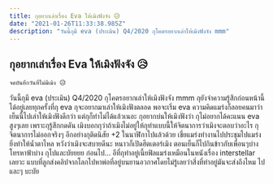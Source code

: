 ```yaml
---
title: กุอยากเล่าเรื่อง Eva ให้เมิงฟังจัง 😥
date: "2021-01-26T11:33:38.985Z"
description: "วันนี้กุมี eva (ประเมิน) Q4/2020 กุโคตรอยากเล่าให้เมิงฟังจัง mmm"
---
```


## กุอยากเล่าเรื่อง Eva ให้เมิงฟังจัง 😥

```
จดบันทึกวันที่ไม่มีเมิง 😥
```

วันนี้กุมี eva (ประเมิน) Q4/2020 กุโคตรอยากเล่าให้เมิงฟังจัง mmm กุยังจำความรู้สึกก่อนหน้านี้ได้อยู่เลยทุกครั้งที่กุ eva กุจะอยากมาเล่าให้เมิงฟังตลอด พอจะเริ่ม eva ความคิดแมร่งก็ลอยคนมาว่าเย็นนี้ไปเล่าให้เมิงฟังดีกว่า แต่กุก็ทำไม่ได้แล้วเนอะ กุอยากบ่นให้เมิงฟังว่า กุไม่อยากได้คะแนน eva สูงๆเลย เพราะกุรู้สึกกดดัน เมิงบอกกุว่าถ้าเมิงไม่อยู่ให้กุทำแบบนี้ให้จิตนาการว่าเมิงจะตอบว่าอะไร กุจิตนาการไม่ออกจริงๆ อีกอย่างกุติดนิสัย +2 ในนาฬิกาไปแล้วด้วย เชี่ยแมร่งทำงานไปประชุมไปแมร่งยิ่งทำให้น้ำตาไหล หวังว่าเมิงจะสบายดีนะ หนาวก็เปิดฮีตเตอร์เมิง ตอนเย็นก็ไปกินข้าวกับเพื่อนๆบ่าง โทรหาฟ้าบ่าง กุไปและบัยยยย ก่อนไป... อีที่กุทำอยู่เนี้ยฟิลแมร่งเหมือนในหนังเรื่อง interstellar เลยวะ แบบที่ลูกส่งคลิปจากโลกไปหาพ่อที่อยู่บนยานอวกาศโดยไม่รู้เลยว่าสิ่งที่ทำอยู่มันจะส่งถึงไหม ไปและๆ บะบัย
